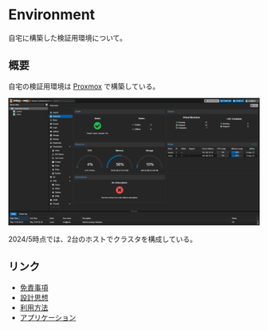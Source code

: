 # Environment
自宅に構築した検証用環境について。

## 概要
自宅の検証用環境は [Proxmox](https://www.proxmox.com/en/) で構築している。

![](./image/01_proxmox.png)

2024/5時点では、2台のホストでクラスタを構成している。

## リンク
- [免責事項](./policy/README.md)
- [設計思想](./Philosophy/README.md)
- [利用方法](./Usage/README.md)
- [アプリケーション](./Application/README.md)
